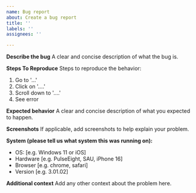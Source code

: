 ```yaml
---
name: Bug report
about: Create a bug report
title: ''
labels: ''
assignees: ''

---
```


**Describe the bug**
A clear and concise description of what the bug is.

**Steps To Reproduce**
Steps to reproduce the behavior:
1. Go to '...'
2. Click on '....'
3. Scroll down to '....'
4. See error

**Expected behavior**
A clear and concise description of what you expected to happen.

**Screenshots**
If applicable, add screenshots to help explain your problem.

**System (please tell us what system this was running on):**
 - OS: [e.g. Windows 11 or iOS]
 - Hardware [e.g. PulseEight, SAU, iPhone 16]
 - Browser [e.g. chrome, safari]
 - Version [e.g. 3.01.02]

**Additional context**
Add any other context about the problem here.
